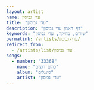 ```yaml
---
layout: artist
name: עדי גביסון
title: "עדי גביסון"
description: "דף האמן עדי גביסון"
keywords: "שירים, מוזיקה, עדי גביסון"
permalink: /artists/עדי-גביסון/
redirect_from:
  - /artists/list/עדי גביסון
songs:
  - number: "33368"
    name: "כולם רוצים"
    album: "סינגלים"
    artist: "עדי גביסון"
---
```

